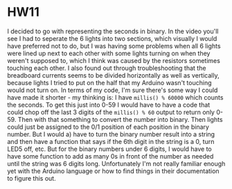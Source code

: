 # HW11

I decided to go with representing the seconds in binary. In the video you'll see I had to seperate the 6 lights into two sections, which visually I would have preferred not to do, but I was having some problems when all 6 lights were lined up next to each other with some lights turning on when they weren't supposed to, which I think was caused by the resistors sometimes touching each other. I also found out through troubleshooting that the breadboard currents seems to be divided horizontally as well as vertically, because lights I tried to put on the half that my Arduino wasn't touching would not turn on. In terms of my code, I'm sure there's some way I could have made it shorter - my thinking is: I have `millis() % 60000` which counts the seconds. To get this just into 0-59 I would have to have a code that could chop off the last 3 digits of the `millis() % 60` output to return only 0-59. Then with that something to convert the number into binary. Then lights could just be assigned to the 0/1 position of each position in the binary number. But I would a) have to turn the binary number result into a string and then have a function that says if the 6th digit in the string is a 0, turn LED5 off, etc. But for the binary numbers under 6 digits, I would have to have some function to add as many 0s in front of the number as needed until the string was 6 digits long. Unfortunately I'm not really familiar enough yet with the Arduino language or how to find things in their documentation to figure this out.
